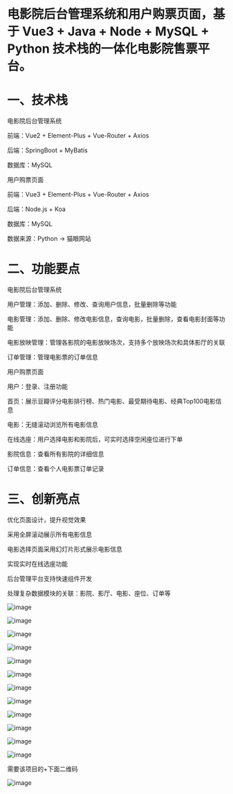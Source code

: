  
# 电影院后台管理系统和用户购票页面，基于 Vue3 + Java + Node + MySQL + Python 技术栈的一体化电影院售票平台。


# 一、技术栈

电影院后台管理系统

前端：Vue2 + Element-Plus + Vue-Router + Axios

后端：SpringBoot + MyBatis

数据库：MySQL

用户购票页面

前端：Vue3 + Element-Plus + Vue-Router + Axios

后端：Node.js + Koa

数据库：MySQL

数据来源：Python -> 猫眼网站

# 二、功能要点

电影院后台管理系统

用户管理：添加、删除、修改、查询用户信息，批量删除等功能

电影管理：添加、删除、修改电影信息，查询电影，批量删除，查看电影封面等功能

电影放映管理：管理各影院的电影放映场次，支持多个放映场次和具体影厅的关联

订单管理：管理电影票的订单信息

用户购票页面

用户：登录、注册功能

首页：展示豆瓣评分电影排行榜、热门电影、最受期待电影、经典Top100电影信息

电影：无缝滚动浏览所有电影信息

在线选座：用户选择电影和影院后，可实时选择空闲座位进行下单

影院信息：查看所有影院的详细信息

订单信息：查看个人电影票订单记录

# 三、创新亮点

优化页面设计，提升视觉效果

采用全屏滚动展示所有电影信息

电影选择页面采用幻灯片形式展示电影信息

实现实时在线选座功能

后台管理平台支持快速组件开发

处理复杂数据模块的关联：影院、影厅、电影、座位、订单等

![image](https://raw.githubusercontent.com/MSP776/cinema/refs/heads/main/%E5%90%8E%E5%8F%B0%E7%AE%A1%E7%90%86%E7%B3%BB%E7%BB%9F%E2%80%94%E2%80%9410.png)

![image](https://raw.githubusercontent.com/MSP776/cinema/refs/heads/main/%E8%B4%AD%E7%A5%A8%E9%A1%B5%E9%9D%A2%E2%80%94%E2%80%9412.png)

![image](https://raw.githubusercontent.com/MSP776/cinema/refs/heads/main/%E5%90%8E%E5%8F%B0%E7%AE%A1%E7%90%86%E7%B3%BB%E7%BB%9F%E2%80%94%E2%80%9411.png)

![image](https://raw.githubusercontent.com/MSP776/cinema/refs/heads/main/%E8%B4%AD%E7%A5%A8%E9%A1%B5%E9%9D%A2%E2%80%94%E2%80%941.png)

![image](https://raw.githubusercontent.com/MSP776/cinema/refs/heads/main/%E8%B4%AD%E7%A5%A8%E9%A1%B5%E9%9D%A2%E2%80%94%E2%80%942.png)

![image](https://raw.githubusercontent.com/MSP776/cinema/refs/heads/main/%E8%B4%AD%E7%A5%A8%E9%A1%B5%E9%9D%A2%E2%80%94%E2%80%943.png)

![image](https://raw.githubusercontent.com/MSP776/cinema/refs/heads/main/%E8%B4%AD%E7%A5%A8%E9%A1%B5%E9%9D%A2%E2%80%94%E2%80%944.png)

![image](https://raw.githubusercontent.com/MSP776/cinema/refs/heads/main/%E8%B4%AD%E7%A5%A8%E9%A1%B5%E9%9D%A2%E2%80%94%E2%80%945.png)

![image](https://raw.githubusercontent.com/MSP776/cinema/refs/heads/main/%E8%B4%AD%E7%A5%A8%E9%A1%B5%E9%9D%A2%E2%80%94%E2%80%946.png)

![image](https://raw.githubusercontent.com/MSP776/cinema/refs/heads/main/%E8%B4%AD%E7%A5%A8%E9%A1%B5%E9%9D%A2%E2%80%94%E2%80%947.png)

![image](https://raw.githubusercontent.com/MSP776/cinema/refs/heads/main/%E8%B4%AD%E7%A5%A8%E9%A1%B5%E9%9D%A2%E2%80%94%E2%80%948.png)

![image](https://raw.githubusercontent.com/MSP776/cinema/refs/heads/main/%E8%B4%AD%E7%A5%A8%E9%A1%B5%E9%9D%A2%E2%80%94%E2%80%949.png)

需要该项目的+下面二维码

![image](https://raw.githubusercontent.com/MSP776/cinema/refs/heads/main/%E4%BA%8C%E7%BB%B4%E7%A0%81.jpg)
